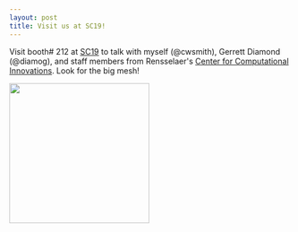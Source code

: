 ```yaml
---
layout: post
title: Visit us at SC19!
---
```


Visit booth# 212 at [SC19](http://sc19.supercomputing.org/) to talk with myself (@cwsmith),
Gerrett Diamond (@diamog), and staff members from Rensselaer's
[Center for Computational Innovations](http://cci.rpi.edu/).  Look for the big mesh!

<img src="http://scorec.github.io/EnGPar/images/sc19.jpg" height="250" />
